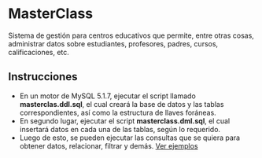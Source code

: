 # MasterClass

Sistema de gestión para centros educativos que permite, entre otras cosas, administrar datos sobre estudiantes, profesores, padres, cursos, calificaciones, etc. 

## Instrucciones

* En un motor de MySQL 5.1.7, ejecutar el script llamado **masterclas.ddl.sql**, el cual creará la base de datos y las tablas correspondientes, así como la estructura de llaves foráneas.
* En segundo lugar, ejecutar el script **masterclass.dml.sql**, el cual insertará datos en cada una de las tablas, según lo requerido.
* Luego de esto, se pueden ejecutar las consultas que se quiera para obtener datos, relacionar, filtrar y demás.
[Ver ejemplos](https://www.w3schools.com/mysql/mysql_select.asp)
